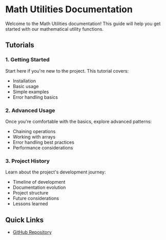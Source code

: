# Math Utilities Documentation

Welcome to the Math Utilities documentation! This guide will help you get started with our mathematical utility functions.

## Tutorials

### 1. Getting Started
Start here if you're new to the project. This tutorial covers:
- Installation
- Basic usage
- Simple examples
- Error handling basics

### 2. Advanced Usage
Once you're comfortable with the basics, explore advanced patterns:
- Chaining operations
- Working with arrays
- Error handling best practices
- Performance considerations

### 3. Project History
Learn about the project's development journey:
- Timeline of development
- Documentation evolution
- Project structure
- Future considerations
- Lessons learned

## Quick Links

- [GitHub Repository](https://github.com/manhcuongdtbk/jsdoc-experiment)
